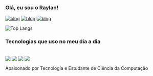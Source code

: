 ### Olá, eu sou o Raylan!

[![blog](https://img.shields.io/badge/LinkedIn-0077B5?style=for-the-badge&logo=linkedin&logoColor=white)](https://www.linkedin.com/in/raylannlopes/)
[![blog](https://img.shields.io/badge/Instagram-E4405F?style=for-the-badge&logo=instagram&logoColor=white)](https://www.instagram.com/raylann_lopes/)
[![blog](https://img.shields.io/badge/Twitter-1DA1F2?style=for-the-badge&logo=twitter&logoColor=white)](https://twitter.com/raylann_lopes)


![Top Langs](https://github-readme-stats.vercel.app/api/top-langs/?username=anuraghazra&hide_progress=true)

### Tecnologias que uso no meu dia a dia

<div style = "display: inline_block"><br/>
    <img align="center" alt'="httml5" src = "https://img.shields.io/badge/HTML5-E34F26?style=for-the-badge&logo=html5&logoColor=white"/>
    <img align="center" alt'="httml5" src = "https://img.shields.io/badge/CSS3-1572B6?style=for-the-badge&logo=css3&logoColor=white"/>
    <img align="center" alt'="httml5" src = "https://img.shields.io/badge/JavaScript-F7DF1E?style=for-the-badge&logo=javascript&logoColor=black"/>
    <img align="center" alt'="httml5" src = "https://img.shields.io/badge/PHP-777BB4?style=for-the-badge&logo=php&logoColor=white"/>
</div>

Apaixonado por Tecnologia e Estudante de Ciência da Computação
